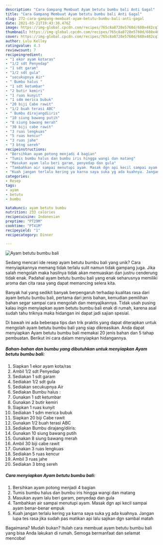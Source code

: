 ```yaml
---
description: "Cara Gampang Membuat Ayam betutu bumbu bali Anti Gagal"
title: "Cara Gampang Membuat Ayam betutu bumbu bali Anti Gagal"
slug: 272-cara-gampang-membuat-ayam-betutu-bumbu-bali-anti-gagal
date: 2021-03-21T19:43:38.476Z
image: https://img-global.cpcdn.com/recipes/765c8a8728e5760d/680x482cq70/ayam-betutu-bumbu-bali-foto-resep-utama.jpg
thumbnail: https://img-global.cpcdn.com/recipes/765c8a8728e5760d/680x482cq70/ayam-betutu-bumbu-bali-foto-resep-utama.jpg
cover: https://img-global.cpcdn.com/recipes/765c8a8728e5760d/680x482cq70/ayam-betutu-bumbu-bali-foto-resep-utama.jpg
author: Lulu Kelley
ratingvalue: 4.3
reviewcount: 7
recipeingredient:
- "1 ekor ayam kotaras"
- "1/2 sdt Penyedap"
- "1 sdt garam"
- "1/2 sdt gula"
- "secukupnya Air"
- " Bumbu halus "
- "1 sdt ketumbar"
- "2 butir kemiri"
- "1 ruas kunyit"
- "1 sdm merica bubuk"
- "20 biji Cabe rawit"
- "1/2 buah terasi ABC"
- " Bumbu dirajangdiiris"
- "10 siung bawang putih"
- "8 siung bawang merah"
- "30 biji cabe rawit"
- "3 ruas lengkuas"
- "5 ruas kencur"
- "3 ruas jahe"
- "3 btng sereh"
recipeinstructions:
- "Bersihkan ayam potong menjadi 4 bagian"
- "Tumis bumbu halus dan bumbu iris hingga wangi dan matang"
- "Masukan ayam lalu beri garam, penyedap dan gula"
- "Tambahkan air sampai menutupi ayam. Masak dgn api kecil sampai ayam benar-benar empuk"
- "Kuah jangan terlalu kering ya karna saya suka yg ada kuahnya. Jangan lupa tes rasa jika sudah pas matikan api lalu sajikan dgn sambal matah"
categories:
- Resep
tags:
- ayam
- betutu
- bumbu

katakunci: ayam betutu bumbu 
nutrition: 233 calories
recipecuisine: Indonesian
preptime: "PT29M"
cooktime: "PT41M"
recipeyield: "1"
recipecategory: Dinner

---
```



![Ayam betutu bumbu bali](https://img-global.cpcdn.com/recipes/765c8a8728e5760d/680x482cq70/ayam-betutu-bumbu-bali-foto-resep-utama.jpg)

Sedang mencari ide resep ayam betutu bumbu bali yang unik? Cara menyiapkannya memang tidak terlalu sulit namun tidak gampang juga. Jika salah mengolah maka hasilnya tidak akan memuaskan dan justru cenderung tidak enak. Padahal ayam betutu bumbu bali yang enak seharusnya memiliki aroma dan cita rasa yang dapat memancing selera kita.



Banyak hal yang sedikit banyak berpengaruh terhadap kualitas rasa dari ayam betutu bumbu bali, pertama dari jenis bahan, kemudian pemilihan bahan segar sampai cara mengolah dan menyajikannya. Tidak usah pusing kalau ingin menyiapkan ayam betutu bumbu bali enak di rumah, karena asal sudah tahu triknya maka hidangan ini dapat jadi sajian spesial.


Di bawah ini ada beberapa tips dan trik praktis yang dapat diterapkan untuk mengolah ayam betutu bumbu bali yang siap dikreasikan. Anda dapat menyiapkan Ayam betutu bumbu bali memakai 20 jenis bahan dan 5 tahap pembuatan. Berikut ini cara dalam menyiapkan hidangannya.

<!--inarticleads1-->

##### Bahan-bahan dan bumbu yang dibutuhkan untuk menyiapkan Ayam betutu bumbu bali:

1. Siapkan 1 ekor ayam kota/ras
1. Ambil 1/2 sdt Penyedap
1. Sediakan 1 sdt garam
1. Sediakan 1/2 sdt gula
1. Sediakan secukupnya Air
1. Sediakan  Bumbu halus :
1. Gunakan 1 sdt ketumbar
1. Gunakan 2 butir kemiri
1. Siapkan 1 ruas kunyit
1. Sediakan 1 sdm merica bubuk
1. Siapkan 20 biji Cabe rawit
1. Gunakan 1/2 buah terasi ABC
1. Sediakan  Bumbu dirajang/diiris:
1. Gunakan 10 siung bawang putih
1. Gunakan 8 siung bawang merah
1. Ambil 30 biji cabe rawit
1. Gunakan 3 ruas lengkuas
1. Sediakan 5 ruas kencur
1. Ambil 3 ruas jahe
1. Sediakan 3 btng sereh




<!--inarticleads2-->

##### Cara menyiapkan Ayam betutu bumbu bali:

1. Bersihkan ayam potong menjadi 4 bagian
1. Tumis bumbu halus dan bumbu iris hingga wangi dan matang
1. Masukan ayam lalu beri garam, penyedap dan gula
1. Tambahkan air sampai menutupi ayam. Masak dgn api kecil sampai ayam benar-benar empuk
1. Kuah jangan terlalu kering ya karna saya suka yg ada kuahnya. Jangan lupa tes rasa jika sudah pas matikan api lalu sajikan dgn sambal matah




Bagaimana? Mudah bukan? Itulah cara membuat ayam betutu bumbu bali yang bisa Anda lakukan di rumah. Semoga bermanfaat dan selamat mencoba!
